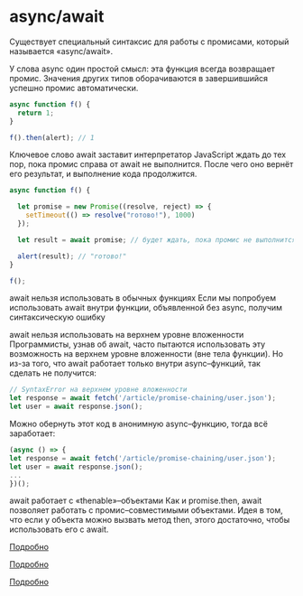 # async/await

Существует специальный синтаксис для работы с промисами, который называется «async/await».

У слова async один простой смысл: эта функция всегда возвращает промис. Значения других типов оборачиваются в завершившийся успешно промис автоматически.

```JavaScript
async function f() {
  return 1;
}

f().then(alert); // 1
```

Ключевое слово await заставит интерпретатор JavaScript ждать до тех пор, пока промис справа от await не выполнится. После чего оно вернёт его результат, и выполнение кода продолжится.

```JavaScript
async function f() {

  let promise = new Promise((resolve, reject) => {
    setTimeout(() => resolve("готово!"), 1000)
  });

  let result = await promise; // будет ждать, пока промис не выполнится (*)

  alert(result); // "готово!"
}

f();
```

await нельзя использовать в обычных функциях
Если мы попробуем использовать await внутри функции, объявленной без async, получим синтаксическую ошибку

await нельзя использовать на верхнем уровне вложенности
Программисты, узнав об await, часто пытаются использовать эту возможность на верхнем уровне вложенности (вне тела функции). Но из-за того, что await работает только внутри async–функций, так сделать не получится:

```JavaScript
// SyntaxError на верхнем уровне вложенности
let response = await fetch('/article/promise-chaining/user.json');
let user = await response.json();
```

Можно обернуть этот код в анонимную async–функцию, тогда всё заработает:

```JavaScript
(async () => {
let response = await fetch('/article/promise-chaining/user.json');
let user = await response.json();
...
})();
```

await работает с «thenable»–объектами
Как и promise.then, await позволяет работать с промис–совместимыми объектами. Идея в том, что если у объекта можно вызвать метод then, этого достаточно, чтобы использовать его с await.

[Подробно](https://learn.javascript.ru/async-await)

[Подробно](https://developer.mozilla.org/ru/docs/Web/JavaScript/Reference/Statements/async_function)

[Подробно](https://doka.guide/js/async-await/)

